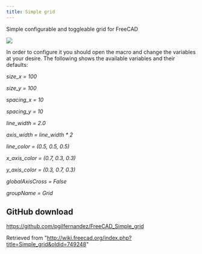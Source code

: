 ```yaml
---
title: Simple grid
---
```


Simple configurable and toggleable grid for FreeCAD

![](/images/Simple_grid.png)

In order to configure it you should open the macro and change the variables at your desire. The following shows the available variables and their defaults:

_size_x = 100_

_size_y = 100_

_spacing_x = 10_

_spacing_y = 10_

_line_width = 2.0_

_axis_width = line_width \* 2_

_line_color = (0.5, 0.5, 0.5)_

_x_axis_color = (0.7, 0.3, 0.3)_

_y_axis_color = (0.3, 0.7, 0.3)_

_globalAxisCross = False_

_groupName = Grid_

## GitHub download

<https://github.com/pgilfernandez/FreeCAD_Simple_grid>

Retrieved from "<http://wiki.freecad.org/index.php?title=Simple_grid&oldid=749248>"
